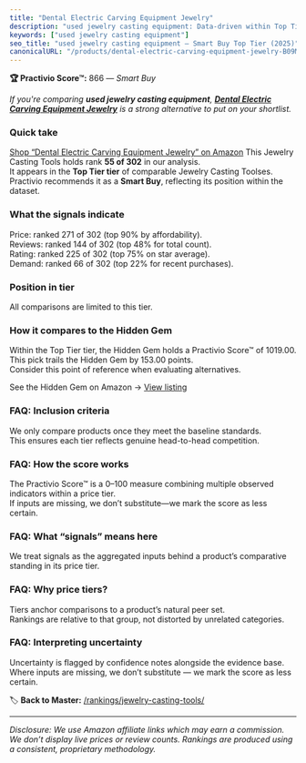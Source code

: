 ```yaml
---
title: "Dental Electric Carving Equipment Jewelry"
description: "used jewelry casting equipment: Data-driven within Top Tier ranking using the Practivio Score™. Positioned by quality, value, demand, findability, momentum."
keywords: ["used jewelry casting equipment"]
seo_title: "used jewelry casting equipment — Smart Buy Top Tier (2025)"
canonicalURL: "/products/dental-electric-carving-equipment-jewelry-B09MRKDP3F/"
---
```


**🏆 Practivio Score™:** 866 — _Smart Buy_


*If you're comparing **used jewelry casting equipment**, **[Dental Electric Carving Equipment Jewelry](https://www.amazon.com/dp/B09MRKDP3F?tag=practivio-20)** is a strong alternative to put on your shortlist.*
### Quick take
[Shop “Dental Electric Carving Equipment Jewelry” on Amazon](https://www.amazon.com/dp/B09MRKDP3F?tag=practivio-20)
This Jewelry Casting Tools holds rank **55 of 302** in our analysis.  
It appears in the **Top Tier tier** of comparable Jewelry Casting Toolses.  
Practivio recommends it as a **Smart Buy**, reflecting its position within the dataset.

### What the signals indicate
Price: ranked 271 of 302 (top 90% by affordability).  
Reviews: ranked 144 of 302 (top 48% for total count).  
Rating: ranked 225 of 302 (top 75% on star average).  
Demand: ranked 66 of 302 (top 22% for recent purchases).

### Position in tier
All comparisons are limited to this tier.

### How it compares to the Hidden Gem
Within the Top Tier tier, the Hidden Gem holds a Practivio Score™ of 1019.00.  
This pick trails the Hidden Gem by 153.00 points.  
Consider this point of reference when evaluating alternatives.  

See the Hidden Gem on Amazon → [View listing](https://www.amazon.com/dp/B01LYK2NAG?tag=practivio-20)

### FAQ: Inclusion criteria
We only compare products once they meet the baseline standards.  
This ensures each tier reflects genuine head-to-head competition.

### FAQ: How the score works
The Practivio Score™ is a 0–100 measure combining multiple observed indicators within a price tier.  
If inputs are missing, we don’t substitute—we mark the score as less certain.

### FAQ: What “signals” means here
We treat signals as the aggregated inputs behind a product’s comparative standing in its price tier.

### FAQ: Why price tiers?
Tiers anchor comparisons to a product’s natural peer set.  
Rankings are relative to that group, not distorted by unrelated categories.

### FAQ: Interpreting uncertainty
Uncertainty is flagged by confidence notes alongside the evidence base.  
Where inputs are missing, we don’t substitute — we mark the score as less certain.


🏷️ **Back to Master:** [/rankings/jewelry-casting-tools/](/rankings/jewelry-casting-tools/)

---
_Disclosure: We use Amazon affiliate links which may earn a commission. We don’t display live prices or review counts. Rankings are produced using a consistent, proprietary methodology._
